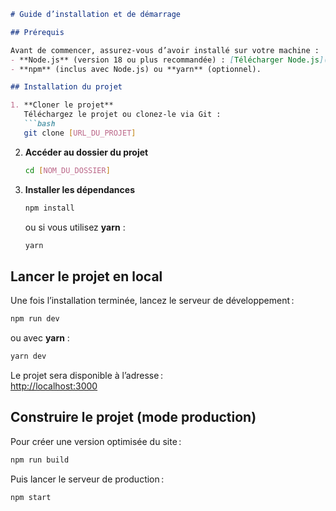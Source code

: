 ```markdown
# Guide d’installation et de démarrage

## Prérequis

Avant de commencer, assurez-vous d’avoir installé sur votre machine :
- **Node.js** (version 18 ou plus recommandée) : [Télécharger Node.js](https://nodejs.org/)
- **npm** (inclus avec Node.js) ou **yarn** (optionnel).

## Installation du projet

1. **Cloner le projet**  
   Téléchargez le projet ou clonez-le via Git :  
   ```bash
   git clone [URL_DU_PROJET]
   ```

2. **Accéder au dossier du projet**  
   ```bash
   cd [NOM_DU_DOSSIER]
   ```

3. **Installer les dépendances**  
   ```bash
   npm install
   ```
   ou si vous utilisez **yarn** :  
   ```bash
   yarn
   ```

## Lancer le projet en local

Une fois l’installation terminée, lancez le serveur de développement :
```bash
npm run dev
```
ou avec **yarn** :  
```bash
yarn dev
```

Le projet sera disponible à l’adresse :  
[http://localhost:3000](http://localhost:3000)

## Construire le projet (mode production)

Pour créer une version optimisée du site :
```bash
npm run build
```
Puis lancer le serveur de production :
```bash
npm start
```
```
